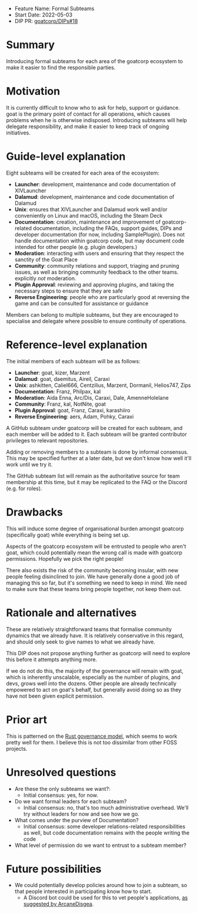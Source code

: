- Feature Name: Formal Subteams
- Start Date: 2022-05-03
- DIP PR: [goatcorp/DIPs#18](https://github.com/goatcorp/DIPs/pull/18)

# Summary

[summary]: #summary

Introducing formal subteams for each area of the goatcorp ecosystem to make it easier to find the responsible parties.

# Motivation

[motivation]: #motivation

It is currently difficult to know who to ask for help, support or guidance. goat is the primary point of contact for all operations, which causes problems when he is otherwise indisposed. Introducing subteams will help delegate responsibility, and make it easier to keep track of ongoing initiatives.

# Guide-level explanation

[guide-level-explanation]: #guide-level-explanation

Eight subteams will be created for each area of the ecosystem:

- **Launcher**: development, maintenance and code documentation of XIVLauncher
- **Dalamud**: development, maintenance and code documentation of Dalamud
- **Unix**: ensures that XIVLauncher and Dalamud work well and/or conveniently on Linux and macOS, including the Steam Deck
- **Documentation**: creation, maintenance and improvement of goatcorp-related documentation, including the FAQs, support guides, DIPs and developer documentation (for now, including SamplePlugin). Does not handle documentation within goatcorp code, but may document code intended for other people (e.g. plugin developers.)
- **Moderation**: interacting with users and ensuring that they respect the sanctity of the Goat Place
- **Community**: community relations and support, triaging and pruning issues, as well as bringing community feedback to the other teams. explicitly _not_ moderation.
- **Plugin Approval**: reviewing and approving plugins, and taking the necessary steps to ensure that they are safe
- **Reverse Engineering**: people who are particularly good at reversing the game and can be consulted for assistance or guidance

Members can belong to multiple subteams, but they are encouraged to specialise and delegate where possible to ensure continuity of operations.

# Reference-level explanation

[reference-level-explanation]: #reference-level-explanation

The initial members of each subteam will be as follows:

- **Launcher**: goat, kizer, Marzent
- **Dalamud**: goat, daemitus, Aireil, Caraxi
- **Unix**: ashkitten, Caliel666, Centzilius, Marzent, Dormanil, Helios747, Zips
- **Documentation**: Franz, Philpax, kal
- **Moderation**: Aida Enna, Arc/Dis, Caraxi, Dale, AmenneHolelane
- **Community**: Franz, kal, NotNite, goat
- **Plugin Approval**: goat, Franz, Caraxi, karashiiro
- **Reverse Engineering**: aers, Adam, Pohky, Caraxi

A GitHub subteam under goatcorp will be created for each subteam, and each member will be added to it. Each subteam will be granted contributor privileges to relevant repositories.

Adding or removing members to a subteam is done by informal consensus. This may be specified further at a later date, but we don't know how well it'll work until we try it.

The GitHub subteam list will remain as the authoritative source for team membership at this time, but it may be replicated to the FAQ or the Discord (e.g. for roles).

# Drawbacks

[drawbacks]: #drawbacks

This will induce some degree of organisational burden amongst goatcorp (specifically goat) while everything is being set up.

Aspects of the goatcorp ecosystem will be entrusted to people who aren't goat, which could potentially mean the wrong call is made with goatcorp permissions. Hopefully we pick the right people!

There also exists the risk of the community becoming insular, with new people feeling disinclined to join. We have generally done a good job of managing this so far, but it's something we need to keep in mind. We need to make sure that these teams bring people together, not keep them out.

# Rationale and alternatives

[rationale-and-alternatives]: #rationale-and-alternatives

These are relatively straightforward teams that formalise community dynamics that we already have. It is relatively conservative in this regard, and should only seek to give names to what we already have.

This DIP does not propose anything further as goatcorp will need to explore this before it attempts anything more.

If we do not do this, the majority of the governance will remain with goat, which is inherently unscalable, especially as the number of plugins, and devs, grows well into the dozens. Other people are already technically empowered to act on goat's behalf, but generally avoid doing so as they have not been given explicit permission.

# Prior art

[prior-art]: #prior-art

This is patterned on the [Rust governance model](https://forge.rust-lang.org/governance/index.html), which seems to work pretty well for them. I believe this is not too dissimilar from other FOSS projects.

# Unresolved questions

[unresolved-questions]: #unresolved-questions

- Are these the only subteams we want?:
  - Initial consensus: yes, for now.
- Do we want formal leaders for each subteam?
  - Initial consensus: no, that's too much administrative overhead. We'll try without leaders for now and see how we go.
- What comes under the purview of Documentation?
  - Initial consensus: some developer relations-related responsibilities as well, but code documentation remains with the people writing the code
- What level of permission do we want to entrust to a subteam member?

# Future possibilities

[future-possibilities]: #future-possibilities

- We could potentially develop policies around how to join a subteam, so that people interested in participating know how to start.
  - A Discord bot could be used for this to vet people's applications, [as suggested by ArcaneDisgea](https://github.com/goatcorp/DIPs/pull/18#discussion_r880978776).

